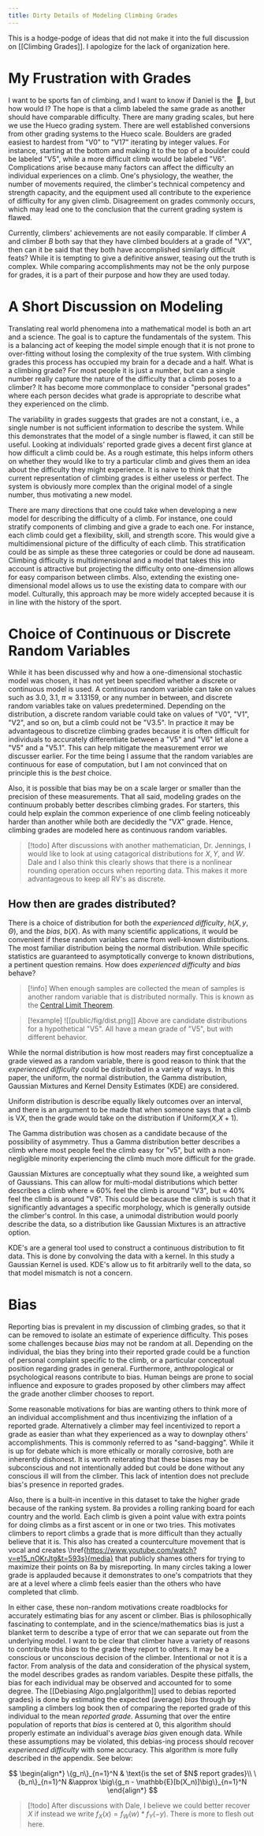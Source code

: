 ```yaml
---
title: Dirty Details of Modeling Climbing Grades
---
```

This is a hodge-podge of ideas that did not make it into the full discussion on [[Climbing Grades]]. I apologize for the lack of organization here.
# My Frustration with Grades
I want to be sports fan of climbing, and I want to know if Daniel is the  🐐, but how would I? The hope is that a climb labeled the same grade as another should have comparable difficulty. There are many grading scales, but here we use the Hueco grading system. There are well established conversions from other grading systems to the Hueco scale. Boulders are graded easiest to hardest from "V0" to "V17" iterating by integer values. For instance, starting at the bottom and making it to the top of a boulder could be labeled "V5", while a more difficult climb would be labeled "V6". Complications arise because many factors can affect the difficulty an individual experiences on a climb. One's physiology, the weather, the number of movements required, the climber's technical competency and strength capacity, and the equipment used all contribute to the experience of difficulty for any given climb. Disagreement on grades commonly occurs, which may lead one to the conclusion that the current grading system is flawed.

Currently, climbers' achievements are not easily comparable. If climber $A$ and climber $B$ both say that they have climbed boulders at a grade of "V$X$", then can it be said that they both have accomplished similarly difficult feats? While it is tempting to give a definitive answer, teasing out the truth is complex. While comparing accomplishments may not be the only purpose for grades, it is a part of their purpose and how they are used today.
# A Short Discussion on Modeling

Translating real world phenomena into a mathematical model is both an art and a science. The goal is to capture the fundamentals of the system. This is a balancing act of keeping the model simple enough that it is not prone to over-fitting without losing the complexity of the true system. With climbing grades this process has occupied my brain for a decade and a half. What is a climbing grade? For most people it is just a number, but can a single number really capture the nature of the difficulty that a climb poses to a climber? It has become more commonplace to consider "personal grades" where each person decides what grade is appropriate to describe what they experienced on the climb.

The variability in grades suggests that grades are not a constant, i.e., a single number is not sufficient information to describe the system. While this demonstrates that the model of a single number is flawed, it can still be useful. Looking at individuals' reported grade gives a decent first glance at how difficult a climb could be. As a rough estimate, this helps inform others on whether they would like to try a particular climb and gives them an idea about the difficulty they might experience. It is naive to think that the current representation of climbing grades is either useless or perfect. The system is obviously more complex than the original model of a single number, thus motivating a new model.

There are many directions that one could take when developing a new model for describing the difficulty of a climb. For instance, one could stratify components of climbing and give a grade to each one. For instance, each climb could get a flexibility, skill, and strength score. This would give a multidimensional picture of the difficulty of each climb. This stratification could be as simple as these three categories or could be done ad nauseam. Climbing difficulty is multidimensional and a model that takes this into account is attractive but projecting the difficulty onto one-dimension allows for easy comparison between climbs. Also, extending the existing one-dimensional model allows us to use the existing data to compare with our model. Culturally, this approach may be more widely accepted because it is in line with the history of the sport.
# Choice of Continuous or Discrete Random Variables
While it has been discussed why and how a one-dimensional stochastic model was chosen, it has not yet been specified whether a discrete or continuous model is used. A continuous random variable can take on values such as 3.0, 3.1, $\pi\approx 3.13159$, or any number in between, and discrete random variables take on values predetermined. Depending on the distribution, a discrete random variable could take on values of "V0", "V1", "V2", and so on, but a climb could not be "V3.5".  In practice it may be advantageous to discretize climbing grades because it is often difficult for individuals to accurately differentiate between a "V5" and "V6" let alone a "V5" and a "V5.1". This can help mitigate the measurement error we discusser earlier. For the time being I assume that the random variables are continuous for ease of computation, but I am not convinced that on principle this is the *best* choice. 

Also, it is possible that bias may be on a scale larger or smaller than the precision of these measurements. That all said, modeling grades on the continuum probably better describes climbing grades. For starters, this could help explain the common experience of one climb feeling noticeably harder than another while both are decidedly the "V$X$" grade. Hence, climbing grades are modeled here as continuous random variables.

>[!todo]
> After discussions with another mathematician, Dr. Jennings, I would like to look at using catagorical distributions for $X,Y,$ and $W$.
> Dale and I also think this clearly shows that there is a nonlinear rounding operation occurs when reporting data. This makes it more advantageous to keep all RV's as discrete.
## How then are grades distributed? 
There is a choice of distribution for both the *experienced difficulty*, $h(X,y,\Theta)$, and the *bias*, $b(X)$. As with many scientific applications, it would be convenient if these random variables came from well-known distributions. The most familiar distribution being the normal distribution. While specific statistics are guaranteed to asymptotically converge to known distributions, a pertinent question remains. How does *experienced difficulty* and *bias* behave? 

>[!info]
>When enough samples are collected the mean of samples is another random variable that is distributed normally. This is known as the [Central Limit Theorem](https://en.wikipedia.org/wiki/Central_limit_theorem).

>[!example]
>![[public/fig/dist.png]]
>Above are candidate distributions for a hypothetical "V5". All have a mean grade of "V5", but with different behavior.
  
While the normal distribution is how most readers may first conceptualize a grade viewed as a random variable, there is good reason to think that the *experienced difficulty* could be distributed in a variety of ways. In this paper, the uniform, the normal distribution, the Gamma distribution, Gaussian Mixtures and Kernel Density Estimates (KDE) are considered. 

Uniform distribution is describe equally likely outcomes over an interval, and there is an argument to be made that when someone says that a climb is V$X$, then the grade would take on the distribution if Uniform($X$,$X+1$). 

The Gamma distribution was chosen as a candidate because of the possibility of asymmetry. Thus a Gamma distribution better describes a climb where most people feel the climb easy for "v5", but with a non-negligible minority experiencing the climb much more difficult for the grade. 

Gaussian Mixtures are conceptually what they sound like, a weighted sum of Gaussians. This can allow for multi-modal distributions which better describes a climb where $\approx$ 60% feel the climb is around "V3", but $\approx$ 40% feel the climb is around "V8". This could be because the climb is such that it significantly advantages a specific morphology, which is generally outside the climber's control. In this case, a unimodal distribution would poorly describe the data, so a distribution like Gaussian Mixtures is an attractive option. 

KDE's are a general tool used to construct a continuous distribution to fit data. This is done by convolving the data with a kernel. In this study a Gaussian Kernel is used. KDE's allow us to fit arbitrarily well to the data, so that model mismatch is not a concern.

# Bias
Reporting bias is prevalent in my discussion of climbing grades, so that it can be removed to isolate an estimate of experience difficulty. This poses some challenges because *bias* may not be random at all. Depending on the individual, the bias they bring into their reported grade could be a function of personal complaint specific to the climb, or a particular conceptual position regarding grades in general. Furthermore, anthropological or psychological reasons contribute to bias. Human beings are prone to social influence and exposure to grades proposed by other climbers may affect the grade another climber chooses to report.

Some reasonable motivations for bias are wanting others to think more of an individual accomplishment and thus incentivizing the inflation of a reported grade. Alternatively a climber may feel incentivized to report a grade as easier than what they experienced as a way to downplay others' accomplishments. This is commonly referred to as "sand-bagging". While it is up for debate which is more ethically or morally corrosive, both are inherently dishonest. It is worth reiterating that these biases may be subconscious and not intentionally added but could be done without any conscious ill will from the climber. This lack of intention does not preclude bias's presence in reported grades.

Also, there is a built-in incentive in this dataset to take the higher grade because of the ranking system. 8a provides a rolling ranking board for each country and the world. Each climb is given a point value with extra points for doing climbs as a first ascent or in one or two tries. This motivates climbers to report climbs a grade that is more difficult than they actually believe that it is. This also has created a counterculture movement that is vocal and creates \href{https://www.youtube.com/watch?v=e15_nOKrJtg&t=593s}{media} that publicly shames others for trying to maximize their points on 8a by misreporting. In many circles taking a lower grade is applauded because it demonstrates to one's compatriots that they are at a level where a climb feels easier than the others who have completed that climb.

In either case, these non-random motivations create roadblocks for accurately estimating bias for any ascent or climber. Bias is philosophically fascinating to contemplate, and in the science/mathematics bias is just a blanket term to describe a type of error that we can separate out from the underlying model. I want to be clear that climber have a variety of reasons to contribute this *bias* to the grade they report to others. It may be a conscious or unconscious decision of the climber. Intentional or not it is a factor. From analysis of the data and consideration of the physical system, the model describes grades as random variables. Despite these pitfalls, the bias for each individual may be observed and accounted for to some degree. The [[Debiasing Algo.png|algorithm]] used to debias reported grades} is done by estimating the expected (average) *bias* through by sampling a climbers log book then of comparing the reported grade of this individual to the mean *reported grade*. Assuming that over the entire population of reports that *bias* is centered at 0, this algorithm should properly estimate an individual's average *bias* given enough data. While these assumptions may be violated, this debias-ing process should recover *experienced difficulty* with some accuracy. This algorithm is more fully described in the appendix. See below: 

$$
\begin{align*}
\{g_n\}_{n=1}^N & \text{is the set of $N$ report grades}\\
\{b_n\}_{n=1}^N &\approx \big\{g_n - \mathbb{E}[b(X_n)]\big\}_{n=1}^N
\end{align*}
$$
>[!todo]
>After discussions with Dale, I believe we could better recover $X$ if instead we write $f_X(x) = f_W(w) * f_Y(-y)$. There is more to flesh out here. 